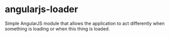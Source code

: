 angularjs-loader
================

Simple AngularJS module that allows the application to act differently when something is loading or when this thing is loaded.
